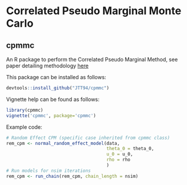 
# Correlated Pseudo Marginal Monte Carlo
## cpmmc

An R package to perform the Correlated Pseudo Marginal Method, see paper detailing methodology [here](https://arxiv.org/abs/1511.04992)

This package can be installed as follows:

```R
devtools::install_github("JTT94/cpmmc")
```

Vignette help can be found as follows:

```R
library(cpmmc)
vignette('cpmmc', package='cpmmc')
```

Example code:

```R
# Random Effect CPM (specific case inherited from cpmmc class)
rem_cpm <- normal_random_effect_model(data,
                                      theta_0 = theta_0,
                                      u_0 = u_0,
                                      rho = rho
                                      )
# Run models for nsim iterations
rem_cpm <- run_chain(rem_cpm, chain_length = nsim)
```
